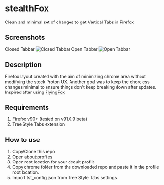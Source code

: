 # stealthFox
Clean and minimal set of changes to get Vertical Tabs in Firefox

## Screenshots
Closed Tabbar
![Closed Tabbar](https://user-images.githubusercontent.com/11923260/128328741-bb915026-8e4f-4539-9f23-0c301c77add6.png)
Open Tabbar
![Open Tabbar](https://user-images.githubusercontent.com/11923260/128329008-84390ed3-7d73-4a19-900b-555d5f97d5f9.png)

## Description
Firefox layout created with the aim of minimizing chrome area without modifying the stock Proton UX. Another goal was to keep the chore css changes minimal to ensure things don't keep breaking down after updates. Inspired after using [FlyingFox](https://github.com/akshat46/FlyingFox)

## Requirements
1. Firefox v90+ (tested on v91.0.9 beta)
2. Tree Style Tabs extension

## How to use
1. Copy/Clone this repo
2. Open about:profiles
3. Open root location for your deault profile
4. Copy chrome folder from the downloaded repo and paste it in the profile root location.
5. Import tst_config.json from Tree Style Tabs settings.

